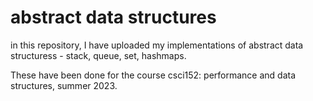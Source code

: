 # abstract data structures

in this repository, I have uploaded my implementations of abstract data structuress - stack, queue, set, hashmaps.

These have been done for the course csci152: performance and data structures, summer 2023.
